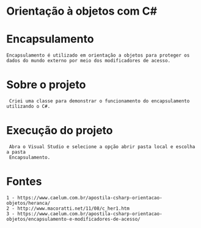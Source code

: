 ﻿# Orientação à objetos com C#

# Encapsulamento
    Encapsulamento é utilizado em orientação a objetos para proteger os 
    dados do mundo externo por meio dos modificadores de acesso.

# Sobre o projeto
     Criei uma classe para demonstrar o funcionamento do encapsulamento utilizando o C#.

# Execução do projeto
     Abra o Visual Studio e selecione a opção abrir pasta local e escolha a pasta
     Encapsulamento.

# Fontes
    1 - https://www.caelum.com.br/apostila-csharp-orientacao-objetos/heranca/
    2 - http://www.macoratti.net/11/08/c_her1.htm
    3 - https://www.caelum.com.br/apostila-csharp-orientacao-objetos/encapsulamento-e-modificadores-de-acesso/

